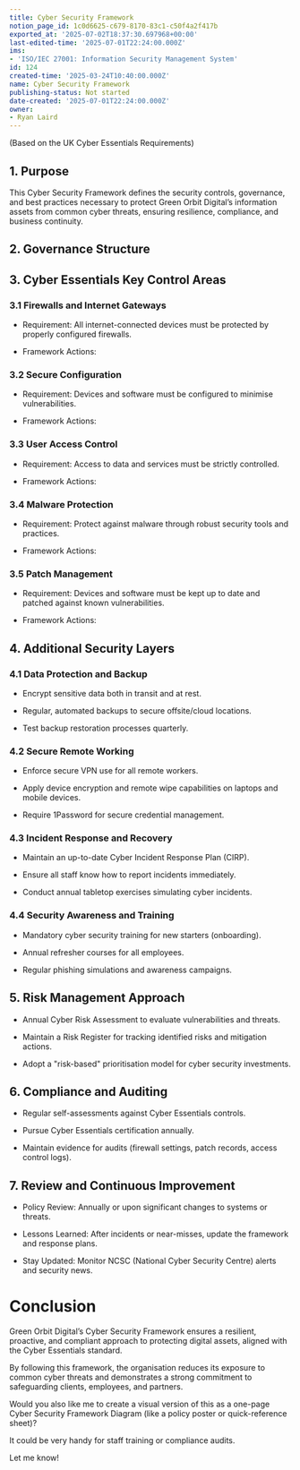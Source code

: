 ```yaml
---
title: Cyber Security Framework
notion_page_id: 1c0d6625-c679-8170-83c1-c50f4a2f417b
exported_at: '2025-07-02T18:37:30.697968+00:00'
last-edited-time: '2025-07-01T22:24:00.000Z'
ims:
- 'ISO/IEC 27001: Information Security Management System'
id: 124
created-time: '2025-03-24T10:40:00.000Z'
name: Cyber Security Framework
publishing-status: Not started
date-created: '2025-07-01T22:24:00.000Z'
owner:
- Ryan Laird
---
```


<!-- Unsupported block type: table_of_contents -->

<!-- Unsupported block type: divider -->



(Based on the UK Cyber Essentials Requirements)

<!-- Unsupported block type: divider -->

## 1. Purpose

This Cyber Security Framework defines the security controls, governance, and best practices necessary to protect Green Orbit Digital’s information assets from common cyber threats, ensuring resilience, compliance, and business continuity.

<!-- Unsupported block type: divider -->

## 2. Governance Structure

<!-- Unsupported block type: divider -->

## 3. Cyber Essentials Key Control Areas

### 3.1 Firewalls and Internet Gateways

- Requirement: All internet-connected devices must be protected by properly configured firewalls.

- Framework Actions:

<!-- Unsupported block type: divider -->

### 3.2 Secure Configuration

- Requirement: Devices and software must be configured to minimise vulnerabilities.

- Framework Actions:

<!-- Unsupported block type: divider -->

### 3.3 User Access Control

- Requirement: Access to data and services must be strictly controlled.

- Framework Actions:

<!-- Unsupported block type: divider -->

### 3.4 Malware Protection

- Requirement: Protect against malware through robust security tools and practices.

- Framework Actions:

<!-- Unsupported block type: divider -->

### 3.5 Patch Management

- Requirement: Devices and software must be kept up to date and patched against known vulnerabilities.

- Framework Actions:

<!-- Unsupported block type: divider -->

## 4. Additional Security Layers

### 4.1 Data Protection and Backup

- Encrypt sensitive data both in transit and at rest.

- Regular, automated backups to secure offsite/cloud locations.

- Test backup restoration processes quarterly.

### 4.2 Secure Remote Working

- Enforce secure VPN use for all remote workers.

- Apply device encryption and remote wipe capabilities on laptops and mobile devices.

- Require 1Password for secure credential management.

### 4.3 Incident Response and Recovery

- Maintain an up-to-date Cyber Incident Response Plan (CIRP).

- Ensure all staff know how to report incidents immediately.

- Conduct annual tabletop exercises simulating cyber incidents.

### 4.4 Security Awareness and Training

- Mandatory cyber security training for new starters (onboarding).

- Annual refresher courses for all employees.

- Regular phishing simulations and awareness campaigns.

<!-- Unsupported block type: divider -->

## 5. Risk Management Approach

- Annual Cyber Risk Assessment to evaluate vulnerabilities and threats.

- Maintain a Risk Register for tracking identified risks and mitigation actions.

- Adopt a "risk-based" prioritisation model for cyber security investments.

<!-- Unsupported block type: divider -->

## 6. Compliance and Auditing

- Regular self-assessments against Cyber Essentials controls.

- Pursue Cyber Essentials certification annually.

- Maintain evidence for audits (firewall settings, patch records, access control logs).

<!-- Unsupported block type: divider -->

## 7. Review and Continuous Improvement

- Policy Review: Annually or upon significant changes to systems or threats.

- Lessons Learned: After incidents or near-misses, update the framework and response plans.

- Stay Updated: Monitor NCSC (National Cyber Security Centre) alerts and security news.

<!-- Unsupported block type: divider -->

# Conclusion

Green Orbit Digital’s Cyber Security Framework ensures a resilient, proactive, and compliant approach to protecting digital assets, aligned with the Cyber Essentials standard.

By following this framework, the organisation reduces its exposure to common cyber threats and demonstrates a strong commitment to safeguarding clients, employees, and partners.

<!-- Unsupported block type: divider -->

Would you also like me to create a visual version of this as a one-page Cyber Security Framework Diagram (like a policy poster or quick-reference sheet)?

It could be very handy for staff training or compliance audits.

Let me know!